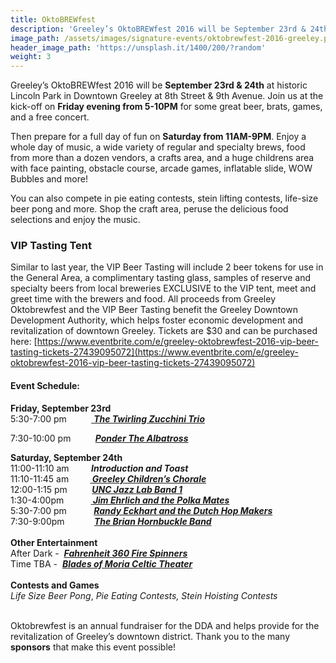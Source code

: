 ```yaml
---
title: OktoBREWfest
description: 'Greeley’s OktoBREWfest 2016 will be September 23rd & 24th at historic Lincoln Park in Downtown Greeley at 8th Street & 9th Avenue.'
image_path: /assets/images/signature-events/oktobrewfest-2016-greeley.png
header_image_path: 'https://unsplash.it/1400/200/?random'
weight: 3
---
```



Greeley’s OktoBREWfest 2016 will be **September 23rd & 24th** at historic Lincoln Park in Downtown Greeley at 8th Street & 9th Avenue. Join us at the kick-off on **Friday evening from 5-10PM** for some great beer, brats, games, and a free concert.

Then prepare for a full day of fun on **Saturday from 11AM-9PM**. Enjoy a whole day of music, a wide variety of regular and specialty brews, food from more than a dozen vendors, a crafts area, and a huge childrens area with face painting, obstacle course, arcade games, inflatable slide, WOW Bubbles and more!

You can also compete in pie eating contests, stein lifting contests, life-size beer pong and more. Shop the craft area, peruse the delicious food selections and enjoy the music.

### VIP Tasting Tent

Similar to last year, the VIP Beer Tasting will include 2 beer tokens for use in the General Area, a complimentary tasting glass, samples of reserve and specialty beers from local breweries EXCLUSIVE to the VIP tent, meet and greet time with the brewers and food. All proceeds from Greeley Oktobrewfest and the VIP Beer Tasting benefit the Greeley Downtown Development Authority, which helps foster economic development and revitalization of downtown Greeley. Tickets are $30 and can be purchased here:&nbsp;[https://www.eventbrite.com/e/greeley-oktobrewfest-2016-vip-beer-tasting-tickets-27439095072](https://www.eventbrite.com/e/greeley-oktobrewfest-2016-vip-beer-tasting-tickets-27439095072)

#### Event Schedule:

<div><strong>Friday, September 23rd</strong></div>

<div>5:30-7:00 pm &nbsp; &nbsp; &nbsp; &nbsp; &nbsp;<a href="http://www.drewsblues.com/twirling_zucchini_trio/">&nbsp;<strong><em>The Twirling Zucchini Trio</em></strong></a></div>

[](http://www.drewsblues.com/twirling_zucchini_trio/)7:30-10:00 pm &nbsp; &nbsp; &nbsp; &nbsp; &nbsp;***[Ponder The Albatross](https://www.facebook.com/ponderthealbatross/)&nbsp; &nbsp;***

<div><strong>Saturday, September 24th</strong></div>

<div>11:00-11:10 am&nbsp; &nbsp; &nbsp; &nbsp; &nbsp;<strong><em>Introduction and Toast</em></strong></div>

<div>11:10-11:45 am &nbsp; &nbsp; &nbsp; <strong><em>&nbsp; <a href="https://www.facebook.com/greeleychildrenschorale/?fref=ts">&nbsp;Greeley Children&rsquo;s Chorale</a></em></strong></div>

<div>12:00-1:15 pm &nbsp; &nbsp; &nbsp; &nbsp; &nbsp;<strong><em><a href="http://arts.unco.edu/music/jazz-ensembles/">UNC Jazz Lab Band 1</a></em></strong></div>

<div>1:30-4:00pm &nbsp; &nbsp; &nbsp; &nbsp; &nbsp; <a href="https://www.youtube.com/watch?v=NfRBvtR_4s4"><strong>&nbsp;<em>Jim Ehrlich and the Polka Mates</em></strong></a>&nbsp;&nbsp;</div>

<div>5:30-7:00 pm &nbsp; &nbsp; &nbsp; &nbsp; &nbsp; <a href="https://www.youtube.com/watch?v=ciekFoBZ4pM"><strong><em>Randy Eckhart and the Dutch Hop Makers</em></strong></a></div>

<div>7:30-9:00pm &nbsp; &nbsp; &nbsp; &nbsp; &nbsp; &nbsp;<a href="https://www.facebook.com/brian.hornbuckle.9"><strong><em>The Brian Hornbuckle Band</em></strong></a></div>

<div>&nbsp;</div>

<div><strong>Other Entertainment</strong>&nbsp;</div>

<div>After Dark - &nbsp;<a href="https://www.facebook.com/groups/Fahrenheit360Rockies/"><strong><em>Fahrenheit 360 Fire Spinners</em></strong></a></div>

<div>Time TBA - &nbsp;<a href="https://www.facebook.com/CelticMoonTheater/?fref=ts"><strong><em>Blades of Moria Celtic Theater</em></strong></a></div>

<div>&nbsp;</div>

<div><strong>Contests and Games</strong><em>&nbsp; </em></div>

<div><em>Life Size Beer Pong</em>, <em>Pie Eating Contests, Stein Hoisting Contests</em></div>

<div>&nbsp;</div>

Oktobrewfest is an annual fundraiser for the DDA and helps provide for the revitalization of Greeley’s downtown district. Thank you to the many **sponsors** that make this event possible!